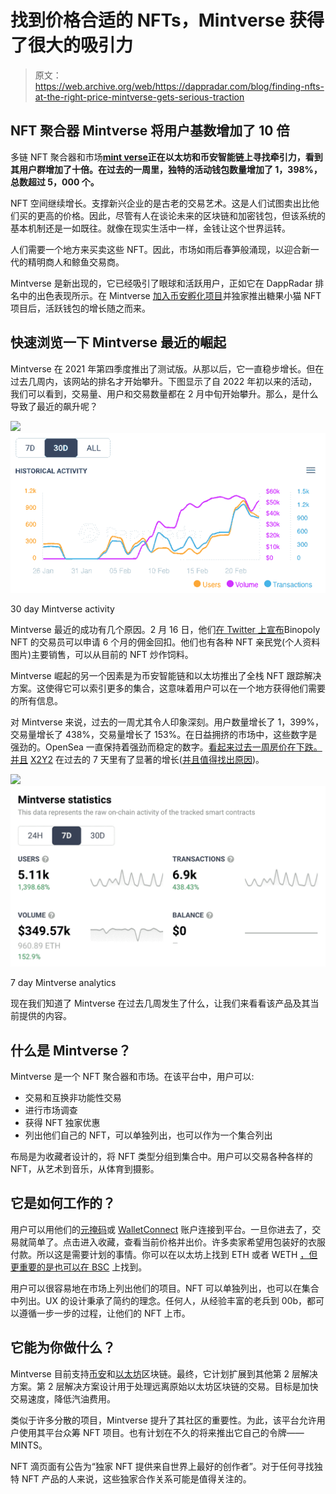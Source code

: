 # 找到价格合适的 NFTs，Mintverse 获得了很大的吸引力

> 原文：<https://web.archive.org/web/https://dappradar.com/blog/finding-nfts-at-the-right-price-mintverse-gets-serious-traction>

## NFT 聚合器 Mintverse 将用户基数增加了 10 倍

多链 NFT 聚合器和市场[**mint verse**](https://web.archive.org/web/20230101214348/https://dappradar.com/multichain/marketplaces/mintverse)**正在以太坊和币安智能链上寻找牵引力，看到其用户群增加了十倍。在过去的一周里，独特的活动钱包数量增加了 1，398%，总数超过 5，000 个。**

NFT 空间继续增长。支撑新兴企业的是古老的交易艺术。这是人们试图卖出比他们买的更高的价格。因此，尽管有人在谈论未来的区块链和加密钱包，但该系统的基本机制还是一如既往。就像在现实生活中一样，金钱让这个世界运转。

人们需要一个地方来买卖这些 NFT。因此，市场如雨后春笋般涌现，以迎合新一代的精明商人和鲸鱼交易商。

Mintverse 是新出现的，它已经吸引了眼球和活跃用户，正如它在 DappRadar 排名中的出色表现所示。在 Mintverse [加入币安孵化项目](https://web.archive.org/web/20230101214348/https://twitter.com/BinanceChain/status/1485972580041433089)并独家推出糖果小猫 NFT 项目后，活跃钱包的增长随之而来。

## 快速浏览一下 Mintverse 最近的崛起

Mintverse 在 2021 年第四季度推出了测试版。从那以后，它一直稳步增长。但在过去几周内，该网站的排名才开始攀升。下图显示了自 2022 年初以来的活动，我们可以看到，交易量、用户和交易数量都在 2 月中旬开始攀升。那么，是什么导致了最近的飙升呢？

![](img/c5d34782bb5882190d122f19c2615e92.png)![](img/f35036d6c01a8694f5be2ce7e00bc51a.png)

30 day Mintverse activity

Mintverse 最近的成功有几个原因。2 月 16 日，他们[在 Twitter 上宣布](https://web.archive.org/web/20230101214348/https://twitter.com/Mintverse_/status/1493920644832296962)Binopoly NFT 的交易员可以申请 6 个月的佣金回扣。他们也有各种 NFT 亲民党(个人资料图片)主要销售，可以从目前的 NFT 炒作饲料。

Mintverse 崛起的另一个因素是为币安智能链和以太坊推出了全栈 NFT 跟踪解决方案。这使得它可以索引更多的集合，这意味着用户可以在一个地方获得他们需要的所有信息。

对 Mintverse 来说，过去的一周尤其令人印象深刻。用户数量增长了 1，399%，交易量增长了 438%，交易量增长了 153%。在日益拥挤的市场中，这些数字是强劲的。OpenSea 一直保持着强劲而稳定的数字。[看起来过去一周房价在下跌。并且](https://web.archive.org/web/20230101214348/https://dappradar.com/ethereum/marketplaces/looksrare) [X2Y2](https://web.archive.org/web/20230101214348/https://dappradar.com/ethereum/marketplaces/x2y2) 在过去的 7 天里有了显著的增长([并且值得找出原因](https://web.archive.org/web/20230101214348/https://dappradar.com/blog/x2y2s-vampire-attack-on-opensea))。

![](img/720ab4e01e2de79061c3302be15b8533.png)![](img/0e9d61e1b28cb52c91f8cfb1b31685be.png)

7 day Mintverse analytics

现在我们知道了 Mintverse 在过去几周发生了什么，让我们来看看该产品及其当前提供的内容。

## 什么是 Mintverse？

Mintverse 是一个 NFT 聚合器和市场。在该平台中，用户可以:

*   交易和互换非功能性交易
*   进行市场调查
*   获得 NFT 独家优惠
*   列出他们自己的 NFT，可以单独列出，也可以作为一个集合列出

布局是为收藏者设计的，将 NFT 类型分组到集合中。用户可以交易各种各样的 NFT，从艺术到音乐，从体育到摄影。

## 它是如何工作的？

用户可以用他们的[元掩码](https://web.archive.org/web/20230101214348/https://dappradar.com/blog/what-is-metamask)或 [WalletConnect](https://web.archive.org/web/20230101214348/https://dappradar.com/blog/tag/walletconnect) 账户连接到平台。一旦你进去了，交易就简单了。点击进入收藏，查看当前价格并出价。许多卖家希望用包装好的衣服付款。所以这是需要计划的事情。你可以在以太坊上找到 ETH 或者 WETH [，但更重要的是](https://web.archive.org/web/20230101214348/https://dappradar.com/hub/token/eth/ETH)[也可以在 BSC](https://web.archive.org/web/20230101214348/https://dappradar.com/hub/token/eth/ETH) 上找到。

用户可以很容易地在市场上列出他们的项目。NFT 可以单独列出，也可以在集合中列出。UX 的设计秉承了简约的理念。任何人，从经验丰富的老兵到 00b，都可以遵循一步一步的过程，让他们的 NFT 上市。

## 它能为你做什么？

Mintverse 目前支持[币安](https://web.archive.org/web/20230101214348/https://dappradar.com/rankings/protocol/binance-smart-chain)和[以太坊](https://web.archive.org/web/20230101214348/https://dappradar.com/rankings/protocol/ethereum)区块链。最终，它计划扩展到其他第 2 层解决方案。第 2 层解决方案设计用于处理远离原始以太坊区块链的交易。目标是加快交易速度，降低汽油费用。

类似于许多分散的项目，Mintverse 提升了其社区的重要性。为此，该平台允许用户使用其平台众筹 NFT 项目。也有计划在不久的将来推出它自己的令牌——MINTS。

NFT 滴页面有公告为“独家 NFT 提供来自世界上最好的创作者”。对于任何寻找独特 NFT 产品的人来说，这些独家合作关系可能是值得关注的。